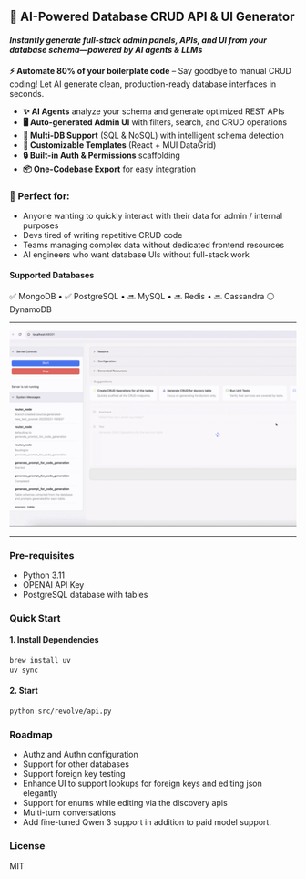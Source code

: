 ## 🚀 **AI-Powered Database CRUD API & UI Generator**  
#### _Instantly generate full-stack admin panels, APIs, and UI from your database schema—powered by AI agents & LLMs_

**⚡ Automate 80% of your boilerplate code** – Say goodbye to manual CRUD coding! Let AI generate clean, production-ready database interfaces in seconds.  

- **✨ AI Agents** analyze your schema and generate optimized REST APIs  
- **🖥️ Auto-generated Admin UI** with filters, search, and CRUD operations  
- **🔌 Multi-DB Support** (SQL & NoSQL) with intelligent schema detection  
- **🎨 Customizable Templates** (React + MUI DataGrid)
- **🔒 Built-in Auth & Permissions** scaffolding  
- **📦 One-Codebase Export** for easy integration  

### 🚀 Perfect for:  
- Anyone wanting to quickly interact with their data for admin / internal purposes
- Devs tired of writing repetitive CRUD code  
- Teams managing complex data without dedicated frontend resources  
- AI engineers who want database UIs without full-stack work  

#### Supported Databases  
✅ MongoDB • ✅ PostgreSQL • 🔜 MySQL • 🔜 Redis • 🔜 Cassandra  ⚪ DynamoDB

---
![Revolve](./screenshots/animated.gif)

---
### Pre-requisites
- Python 3.11
- OPENAI API Key
- PostgreSQL database with tables

### Quick Start

#### 1. Install Dependencies

```sh
brew install uv
uv sync
```

#### 2. Start

```sh
python src/revolve/api.py
```


### Roadmap

- Authz and Authn configuration
- Support for other databases
- Support foreign key testing 
- Enhance UI to support lookups for foreign keys and editing json elegantly
- Support for enums while editing via the discovery apis
- Multi-turn conversations 
- Add fine-tuned Qwen 3 support in addition to paid model support.


### License

MIT
